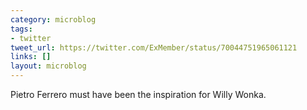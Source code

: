 ```yaml
---
category: microblog
tags:
- twitter
tweet_url: https://twitter.com/ExMember/status/70044751965061121
links: []
layout: microblog
---
```

Pietro Ferrero must have been the inspiration for Willy Wonka.
